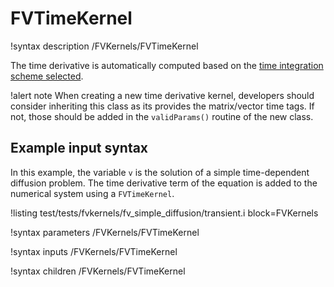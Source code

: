 # FVTimeKernel

!syntax description /FVKernels/FVTimeKernel

The time derivative is automatically computed based on the [time integration scheme selected](syntax/Executioner/TimeIntegrator/index.md).

!alert note
When creating a new time derivative kernel, developers should consider inheriting this class
as its provides the matrix/vector time tags. If not, those should be added in the `validParams()`
routine of the new class.

## Example input syntax

In this example, the variable `v` is the solution of a simple time-dependent diffusion
problem. The time derivative term of the equation is added to the numerical system using
a `FVTimeKernel`.

!listing test/tests/fvkernels/fv_simple_diffusion/transient.i block=FVKernels

!syntax parameters /FVKernels/FVTimeKernel

!syntax inputs /FVKernels/FVTimeKernel

!syntax children /FVKernels/FVTimeKernel
